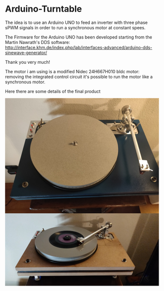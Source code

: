 # Arduino-Turntable

The idea is to use an Arduino UNO to feed an inverter with three phase sPWM signals
in order to run a synchronous motor at constant spees. 

The Firmware for the Arduino UNO has been developed starting from the Martin Nawrath's DDS 
software: 
http://interface.khm.de/index.php/lab/interfaces-advanced/arduino-dds-sinewave-generator/

Thank you very much!

The motor i am using is a modified Nidec 24H667H010 bldc motor: removing the integrated 
control circuit it's possible to run the motor like a synchronous motor.

Here there are some details of the final product

<img src="images/paint.jpg"
     alt="Markdown Monster icon"
     style="float: left; margin-right: 10px;" />

<img src="images/no_paint.jpg"
     alt="Markdown Monster icon"
     style="float: left; margin-right: 10px;" />
